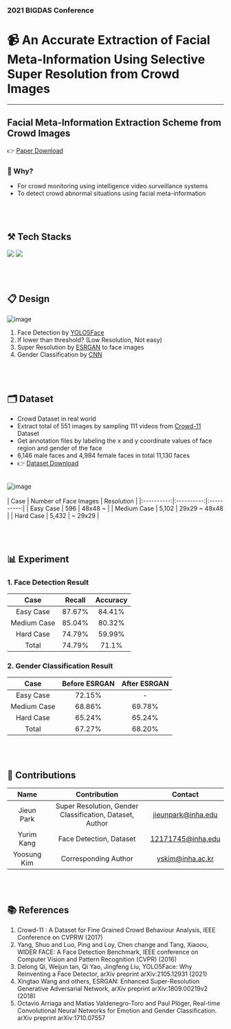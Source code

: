 ### 2021 BIGDAS Conference

#  📹 An Accurate Extraction of Facial Meta-Information Using Selective Super Resolution from Crowd Images
------------
## Facial Meta-Information Extraction Scheme from Crowd Images

👉 [Paper Download](https://github.com/krapeun/2021-BIGDAS/blob/main/Facial%20Meta-Information%20Extraction%20Scheme%20from%20Crowd%20Images-%20YOO-SUNG%20KIM.pdf)

### 🔎 Why?
  * For crowd monitoring using intelligence video surveillance systems
  * To detect crowd abnormal situations using facial meta-information
<br/><br/>
<br/><br/>

## **⚒ Tech Stacks**
<img src="https://img.shields.io/badge/Python-3776AB?style=flat&logo=Python&logoColor=white"/></a>
<img src="https://img.shields.io/badge/Tensorflow-FF6F00?style=flat&logo=Tensorflow&logoColor=white"/></a>
<br/><br/>
<br/><br/>

## **📋 Design**
![image](https://user-images.githubusercontent.com/62520045/171556664-25e46473-2f27-4c4d-875c-e727513c90f8.png)
 1.  Face Detection by [YOLO5Face](https://arxiv.org/abs/2105.12931)
 2.  If lower than threshold? (Low Resolution, Not easy)
 3.  Super Resolution by [ESRGAN](https://arxiv.org/abs/1809.00219) to face images
 4.  Gender Classification by [CNN](https://arxiv.org/abs/1710.07557)
<br/><br/>
<br/><br/>

## **🗂 Dataset**
  * Crowd Dataset in real world
  * Extract total of 551 images by sampling 111 videos from [Crowd-11](https://ieeexplore.ieee.org/document/8015005) Dataset
  * Get annotation files by labeling the x and y coordinate values of face region and gender of the face
  * 6,146 male faces and 4,984 female faces in total 11,130 faces
  * 👉 [Dataset Download](https://github.com/krapeun/2021-BIGDAS/tree/main/Dataset)
<br/><br/>

![image](https://user-images.githubusercontent.com/62520045/171559069-3d0d113c-a7ae-440c-920a-b4ade6b38a18.png)
<br/><br/>
| Case | Number of Face Images | Resolution |
|:----------:|:----------:|:----------:|
| Easy Case | 596 | 48x48 ~ |
| Medium Case | 5,102 | 29x29 ~ 48x48 |
| Hard Case | 5,432 | ~ 29x29 |

<br/><br/>

## **📊 Experiment**

 ### 1. Face Detection Result

| Case | Recall | Accuracy |
|:----------:|:----------:|:----------:|
| Easy Case | 87.67% | 84.41% |
| Medium Case | 85.04% | 80.32% |
| Hard Case | 74.79% | 59.99% |
| Total | 74.79% | 71.1% |

 ### 2. Gender Classification Result

| Case | Before ESRGAN | After ESRGAN |
|:----------:|:----------:|:----------:|
| Easy Case | 72.15% | - |
| Medium Case | 68.86% | 69.78% |
| Hard Case | 65.24% | 65.24% |
| Total | 67.27% | 68.20% |

<br/><br/>

## **👭 Contributions**
| Name | Contribution | Contact |
|:----------:|:----------:|:----------:|
| Jieun Park | Super Resolution, Gender Classification, Dataset, Author | jieunpark@inha.edu |
| Yurim Kang | Face Detection, Dataset | 12171745@inha.edu |
| Yoosung Kim | Corresponding Author | yskim@inha.ac.kr |

<br/><br/>

## **📚 References**
 1.  Crowd-11 : A Dataset for Fine Grained Crowd Behaviour Analysis, IEEE Conference on CVPRW (2017)
 2.  Yang, Shuo and Luo, Ping and Loy, Chen change and Tang, Xiaoou, WIDER FACE: A Face Detection Benchmark, IEEE conference on Computer Vision and Pattern Recognition (CVPR) (2016)
 3.  Delong Qi, Weijun tan, Qi Yao, Jingfeng Liu, YOLO5Face: Why Reinventing a Face Detector, arXiv preprint arXiv:2105.12931 (2021)
 4.  Xingtao Wang and others, ESRGAN: Enhanced Super-Resolution Generative Adversarial Network, arXiv preprint arXiv:1809.00219v2 (2018)
 5.  Octavio Arriaga and Matias Valdenegro-Toro and Paul Plöger, Real-time Convolutional Neural Networks for Emotion and Gender Classification. arXiv preprint arXiv:1710.07557
<br/><br/>
<br/><br/>
